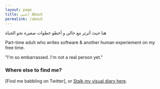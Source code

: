 ```yaml
---
layout: page
title: عني/ About
permalink: /about
---
```


هنا حيث أثرثر مع حالي و أخطو خطوات صغيرة نحو الحياة


Part-time adult who writes software & another human experiement on my free time.

"I'm so embarrassed. I'm not a real person yet."

### Where else to find me?
 [Find me babbling on Twitter], or [Stalk my visual diary here](https://www.instagram.com/cru.ude/).
